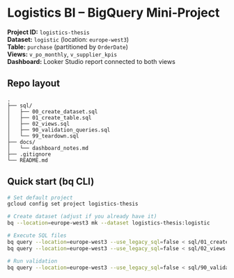 # Logistics BI – BigQuery Mini‑Project

**Project ID:** `logistics-thesis`  
**Dataset:** `logistic` (location: `europe-west3`)  
**Table:** `purchase` (partitioned by `OrderDate`)  
**Views:** `v_po_monthly`, `v_supplier_kpis`  
**Dashboard:** Looker Studio report connected to both views

## Repo layout
```
.
├── sql/
│   ├── 00_create_dataset.sql
│   ├── 01_create_table.sql
│   ├── 02_views.sql
│   ├── 90_validation_queries.sql
│   └── 99_teardown.sql
├── docs/
│   └── dashboard_notes.md
├── .gitignore
└── README.md
```

## Quick start (bq CLI)
```bash
# Set default project
gcloud config set project logistics-thesis

# Create dataset (adjust if you already have it)
bq --location=europe-west3 mk --dataset logistics-thesis:logistic

# Execute SQL files
bq query --location=europe-west3 --use_legacy_sql=false < sql/01_create_table.sql
bq query --location=europe-west3 --use_legacy_sql=false < sql/02_views.sql

# Run validation
bq query --location=europe-west3 --use_legacy_sql=false < sql/90_validation_queries.sql
```




